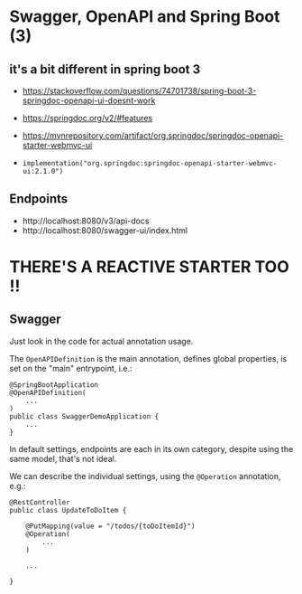# Swagger, OpenAPI and Spring Boot (3)

## it's a bit different in spring boot 3
- https://stackoverflow.com/questions/74701738/spring-boot-3-springdoc-openapi-ui-doesnt-work
- https://springdoc.org/v2/#features
- https://mvnrepository.com/artifact/org.springdoc/springdoc-openapi-starter-webmvc-ui

- `implementation("org.springdoc:springdoc-openapi-starter-webmvc-ui:2.1.0")`

## Endpoints

- http://localhost:8080/v3/api-docs
- http://localhost:8080/swagger-ui/index.html

# THERE'S A REACTIVE STARTER TOO !!

## Swagger
Just look in the code for actual annotation usage.

The `OpenAPIDefinition` is the main annotation, defines global properties, is set on the "main" entrypoint, i.e.:
```
@SpringBootApplication
@OpenAPIDefinition(
    ...
)
public class SwaggerDemoApplication {
    ...
}
```

In default settings, endpoints are each in its own category, despite using the same model, that's not ideal.

We can describe the individual settings, using the `@Operation` annotation, e.g.:
```
@RestController
public class UpdateToDoItem {
    
    @PutMapping(value = "/todos/{toDoItemId}")
    @Operation(
        ...
    )
    
    ...
        
}
```

